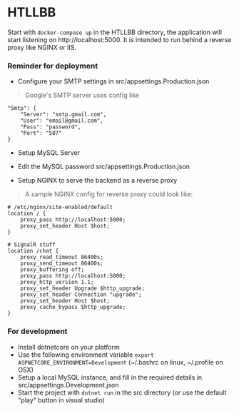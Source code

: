 # HTLLBB


Start with `docker-compose up` in the HTLLBB directory, the application will start listening on http://localhost:5000. It is intended to run behind a reverse proxy like NGINX or IIS.

### Reminder for deployment

- Configure your SMTP settings in src/appsettings.Production.json

>Google's SMTP server uses config like

```
"Smtp": {
	"Server": "smtp.gmail.com",
	"User": "email@gmail.com",
	"Pass": "password",
	"Port": "587"
}
```

- Setup MySQL Server

- Edit the MySQL password src/appsettings.Production.json

- Setup NGINX to serve the backend as a reverse proxy

>A sample NGINX config for reverse proxy could look like:

```
# /etc/nginx/site-enabled/default
location / {
    proxy_pass http://localhost:5000;
    proxy_set_header Host $host;
}

# SignalR stuff
location /chat {
    proxy_read_timeout 86400s;
    proxy_send_timeout 86400s;
    proxy_buffering off;
    proxy_pass http://localhost:5000;
    proxy_http_version 1.1;
    proxy_set_header Upgrade $http_upgrade;
    proxy_set_header Connection "upgrade";
    proxy_set_header Host $host;
    proxy_cache_bypass $http_upgrade;
}  
```

### For development

- Install dotnetcore on your platform
- Use the following environment variable `export ASPNETCORE_ENVIRONMENT=Development` (~/.bashrc on linux, ~/.profile on OSX)
- Setup a local MySQL instance, and fill in the required details in src/appsettings.Development.json
- Start the project with `dotnet run` in the src directory (or use the default "play" button in visual studio)

